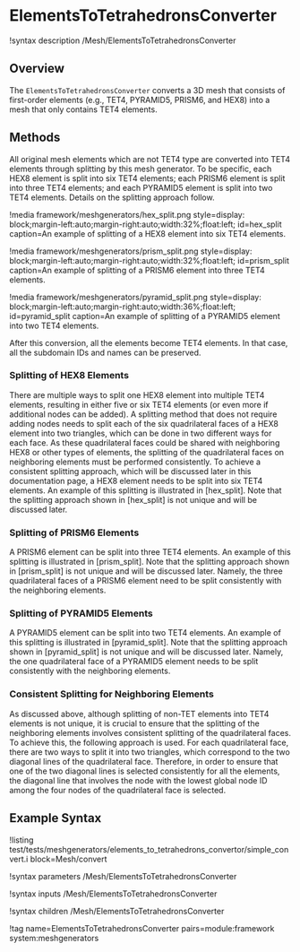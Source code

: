 # ElementsToTetrahedronsConverter

!syntax description /Mesh/ElementsToTetrahedronsConverter

## Overview

The `ElementsToTetrahedronsConverter` converts a 3D mesh that consists of first-order elements (e.g., TET4, PYRAMID5, PRISM6, and HEX8) into a mesh that only contains TET4 elements.

## Methods

All original mesh elements which are not TET4 type are converted into TET4 elements through splitting by this mesh generator. To be specific, each HEX8 element is split into six TET4 elements; each PRISM6 element is split into three TET4 elements; and each PYRAMID5 element is split into two TET4 elements. Details on the splitting approach follow.

!media framework/meshgenerators/hex_split.png
      style=display: block;margin-left:auto;margin-right:auto;width:32%;float:left;
      id=hex_split
      caption=An example of splitting of a HEX8 element into six TET4 elements.

!media framework/meshgenerators/prism_split.png
      style=display: block;margin-left:auto;margin-right:auto;width:32%;float:left;
      id=prism_split
      caption=An example of splitting of a PRISM6 element into three TET4 elements.

!media framework/meshgenerators/pyramid_split.png
      style=display: block;margin-left:auto;margin-right:auto;width:36%;float:left;
      id=pyramid_split
      caption=An example of splitting of a PYRAMID5 element into two TET4 elements.

After this conversion, all the elements become TET4 elements. In that case, all the subdomain IDs and names can be preserved.

### Splitting of HEX8 Elements

There are multiple ways to split one HEX8 element into multiple TET4 elements, resulting in either five or six TET4 elements (or even more if additional nodes can be added). A splitting method that does not require adding nodes needs to split each of the six quadrilateral faces of a HEX8 element into two triangles, which can be done in two different ways for each face. As these quadrilateral faces could be shared with neighboring HEX8 or other types of elements, the splitting of the quadrilateral faces on neighboring elements must be performed consistently. To achieve a consistent splitting approach, which will be discussed later in this documentation page, a HEX8 element needs to be split into six TET4 elements. An example of this splitting is illustrated in [hex_split]. Note that the splitting approach shown in [hex_split] is not unique and will be discussed later.

### Splitting of PRISM6 Elements

A PRISM6 element can be split into three TET4 elements. An example of this splitting is illustrated in [prism_split]. Note that the splitting approach shown in [prism_split] is not unique and will be discussed later. Namely, the three quadrilateral faces of a PRISM6 element need to be split consistently with the neighboring elements.

### Splitting of PYRAMID5 Elements

A PYRAMID5 element can be split into two TET4 elements. An example of this splitting is illustrated in [pyramid_split]. Note that the splitting approach shown in [pyramid_split] is not unique and will be discussed later. Namely, the one quadrilateral face of a PYRAMID5 element needs to be split consistently with the neighboring elements.

### Consistent Splitting for Neighboring Elements

As discussed above, although splitting of non-TET elements into TET4 elements is not unique, it is crucial to ensure that the splitting of the neighboring elements involves consistent splitting of the quadrilateral faces. To achieve this, the following approach is used. For each quadrilateral face, there are two ways to split it into two triangles, which correspond to the two diagonal lines of the quadrilateral face. Therefore, in order to ensure that one of the two diagonal lines is selected consistently for all the elements, the diagonal line that involves the node with the lowest global node ID among the four nodes of the quadrilateral face is selected.

## Example Syntax

!listing test/tests/meshgenerators/elements_to_tetrahedrons_convertor/simple_convert.i block=Mesh/convert

!syntax parameters /Mesh/ElementsToTetrahedronsConverter

!syntax inputs /Mesh/ElementsToTetrahedronsConverter

!syntax children /Mesh/ElementsToTetrahedronsConverter


!tag name=ElementsToTetrahedronsConverter pairs=module:framework system:meshgenerators
